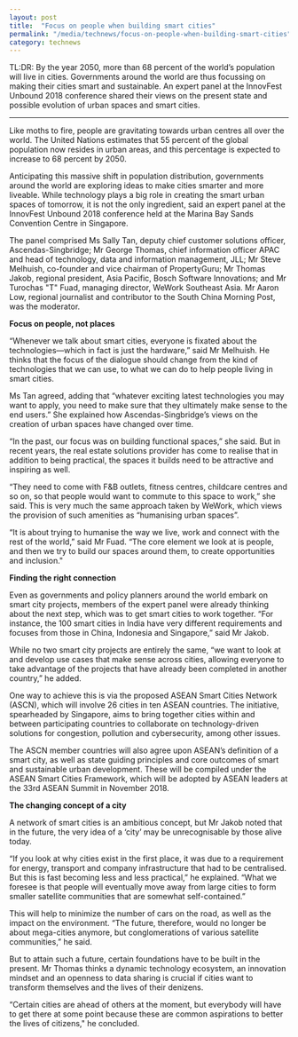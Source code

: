 ```yaml
---
layout: post
title:  "Focus on people when building smart cities"
permalink: "/media/technews/focus-on-people-when-building-smart-cities"
category: technews
---
```


TL:DR: By the year 2050, more than 68 percent of the world’s population will live in cities. Governments around the world are thus focussing on making their cities smart and sustainable. An expert panel at the InnovFest Unbound 2018 conference shared their views on the present state and possible evolution of urban spaces and smart cities. 

---

Like moths to fire, people are gravitating towards urban centres all over the world. The United Nations estimates that 55 percent of the global population now resides in urban areas, and this percentage is expected to increase to 68 percent by 2050.

Anticipating this massive shift in population distribution, governments around the world are exploring ideas to make cities smarter and more liveable. While technology plays a big role in creating the smart urban spaces of tomorrow, it is not the only ingredient, said an expert panel at the InnovFest Unbound 2018 conference held at the Marina Bay Sands Convention Centre in Singapore.

The panel comprised Ms Sally Tan, deputy chief customer solutions officer, Ascendas-Singbridge; Mr George Thomas, chief information officer APAC and head of technology, data and information management, JLL; Mr Steve Melhuish, co-founder and vice chairman of PropertyGuru; Mr Thomas Jakob, regional president, Asia Pacific, Bosch Software Innovations; and Mr Turochas "T" Fuad, managing director, WeWork Southeast Asia. Mr Aaron Low, regional journalist and contributor to the South China Morning Post, was the moderator.
 
 

**Focus on people, not places**

“Whenever we talk about smart cities, everyone is fixated about the technologies—which in fact is just the hardware,” said Mr Melhuish. He thinks that the focus of the dialogue should change from the kind of technologies that we can use, to what we can do to help people living in smart cities.

Ms Tan agreed, adding that “whatever exciting latest technologies you may want to apply, you need to make sure that they ultimately make sense to the end users.” She explained how Ascendas-Singbridge’s views on the creation of urban spaces have changed over time.

“In the past, our focus was on building functional spaces,” she said. But in recent years, the real estate solutions provider has come to realise that in addition to being practical, the spaces it builds need to be attractive and inspiring as well.

“They need to come with F&B outlets, fitness centres, childcare centres and so on, so that people would want to commute to this space to work,” she said. This is very much the same approach taken by WeWork, which views the provision of such amenities as “humanising urban spaces”.

“It is about trying to humanise the way we live, work and connect with the rest of the world,” said Mr Fuad. “The core element we look at is people, and then we try to build our spaces around them, to create opportunities and inclusion."  



**Finding the right connection**

Even as governments and policy planners around the world embark on smart city projects, members of the expert panel were already thinking about the next step, which was to get smart cities to work together. “For instance, the 100 smart cities in India have very different requirements and focuses from those in China, Indonesia and Singapore,” said Mr Jakob.

While no two smart city projects are entirely the same, “we want to look at and develop use cases that make sense across cities, allowing everyone to take advantage of the projects that have already been completed in another country,” he added.

One way to achieve this is via the proposed ASEAN Smart Cities Network (ASCN), which will involve 26 cities in ten ASEAN countries. The initiative, spearheaded by Singapore, aims to bring together cities within and between participating countries to collaborate on technology-driven solutions for congestion, pollution and cybersecurity, among other issues.

The ASCN member countries will also agree upon ASEAN’s definition of a smart city, as well as state guiding principles and core outcomes of smart and sustainable urban development. These will be compiled under the ASEAN Smart Cities Framework, which will be adopted by ASEAN leaders at the 33rd ASEAN Summit in November 2018.

 

**The changing concept of a city**

A network of smart cities is an ambitious concept, but Mr Jakob noted that in the future, the very idea of a ‘city’ may be unrecognisable by those alive today. 

“If you look at why cities exist in the first place, it was due to a requirement for energy, transport and company infrastructure that had to be centralised. But this is fast becoming less and less practical,” he explained. “What we foresee is that people will eventually move away from large cities to form smaller satellite communities that are somewhat self-contained.”

This will help to minimize the number of cars on the road, as well as the impact on the environment. “The future, therefore, would no longer be about mega-cities anymore, but conglomerations of various satellite communities,” he said.  

But to attain such a future, certain foundations have to be built in the present. Mr Thomas thinks a dynamic technology ecosystem, an innovation mindset and an openness to data sharing is crucial if cities want to transform themselves and the lives of their denizens.

“Certain cities are ahead of others at the moment, but everybody will have to get there at some point because these are common aspirations to better the lives of citizens," he concluded.
